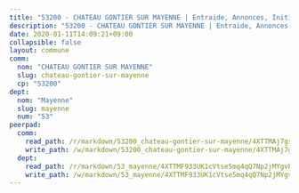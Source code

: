 ```yaml
---
title: "53200 - CHATEAU GONTIER SUR MAYENNE | Entraide, Annonces, Initiatives"
description: "53200 - CHATEAU GONTIER SUR MAYENNE | Entraide, Annonces, Initiatives"
date: 2020-01-11T14:09:21+09:00
collapsible: false
layout: commune
comm:
  nom: "CHATEAU GONTIER SUR MAYENNE"
  slug: chateau-gontier-sur-mayenne
  cp: "53200"
dept:
  nom: "Mayenne"
  slug: mayenne
  num: "53"
peerpad:
  comm:
    read_path: /r/markdown/53200_chateau-gontier-sur-mayenne/4XTTMAj7gsvx5wsGXCjGzEqcW1uGUz4GzhVTR9EC3Yfc7e3wz
    write_path: /w/markdown/53200_chateau-gontier-sur-mayenne/4XTTMAj7gsvx5wsGXCjGzEqcW1uGUz4GzhVTR9EC3Yfc7e3wz-K3TgTvn7XYp3nGS9bEZGPLj2gZJ6sKjDJP77CKMFYSDv3owiTLzimXMSVxaLVHkG61PRXmkXgmCJXfPyJv3QhmJB8eqWQQ8gqExCmEwwBcnARyYB1JHUDHNXxkvbXNhP4taLGmKS
  dept:
    read_path: /r/markdown/53_mayenne/4XTTMF933UK1cVtse5mq4qQ7Np2jMYgvbp6qouY9MWyoeWY43
    write_path: /w/markdown/53_mayenne/4XTTMF933UK1cVtse5mq4qQ7Np2jMYgvbp6qouY9MWyoeWY43-K3TgUcgqTBNoSTxPqkZ94HV7ydPjBnvnBue9tEiK9jakhdXjxdo4Br4iK1oa2CDh4yEVWX1tFyjU9wvcKRuNLDocpAE5TJXkqSv2docSVtfLpqmkB6Zf1obqgGj7oAqY4ytCV5Es
---
```


